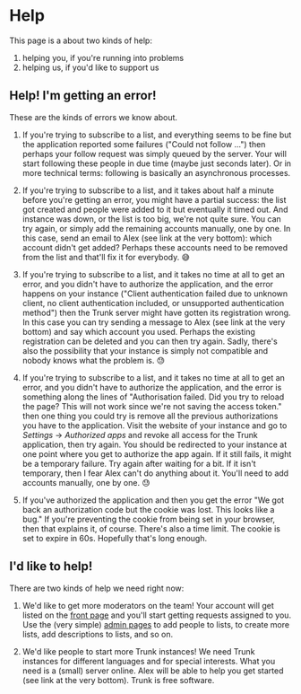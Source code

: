 # Help

This page is a about two kinds of help:

1. helping you, if you're running into problems
2. helping us, if you'd like to support us

## Help! I'm getting an error!

These are the kinds of errors we know about.

1. If you're trying to subscribe to a list, and everything seems to be fine but the application reported some failures ("Could not follow ...") then perhaps your follow request was simply queued by the server. Your will start following these people in due time (maybe just seconds later). Or in more technical terms: following is basically an asynchronous processes.

1. If you're trying to subscribe to a list, and it takes about half a minute before you're getting an error, you might have a partial success: the list got created and people were added to it but eventually it timed out. And instance was down, or the list is too big, we're not quite sure. You can try again, or simply add the remaining accounts manually, one by one. In this case, send an email to Alex (see link at the very bottom): which account didn't get added? Perhaps these accounts need to be removed from the list and that'll fix it for everybody. 😅

2. If you're trying to subscribe to a list, and it takes no time at all to get an error, and you didn't have to authorize the application, and the error happens on your instance ("Client authentication failed due to unknown client, no client authentication included, or unsupported authentication method") then the Trunk server might have gotten its registration wrong. In this case you can try sending a message to Alex (see link at the very bottom) and say which account you used. Perhaps the existing registration can be deleted and you can then try again. Sadly, there's also the possibility that your instance is simply not compatible and nobody knows what the problem is. 😓

3. If you're trying to subscribe to a list, and it takes no time at all to get an error, and you didn't have to authorize the application, and the error is something along the lines of "Authorisation failed. Did you try to reload the page? This will not work since we're not saving the access token." then one thing you could try is remove all the previous authorizations you have to the application. Visit the website of your instance and go to *Settings* → *Authorized apps* and revoke all access for the Trunk application, then try again. You should be redirected to your instance at one point where you get to authorize the app again. If it still fails, it might be a temporary failure. Try again after waiting for a bit. If it isn't temporary, then I fear Alex can't do anything about it. You'll need to add accounts manually, one by one. 😓

4. If you've authorized the application and then you get the error "We got back an authorization code but the cookie was lost. This looks like a bug." If you're preventing the cookie from being set in your browser, then that explains it, of course. There's also a time limit. The cookie is set to expire in 60s. Hopefully that's long enough.

## I'd like to help!

There are two kinds of help we need right now:

1. We'd like to get more moderators on the team! Your account will get listed on the [front page](https://communitywiki.org/trunk) and you'll start getting requests assigned to you. Use the (very simple) [admin pages](https://communitywiki.org/trunk/admin) to add people to lists, to create more lists, add descriptions to lists, and so on.

2. We'd like people to start more Trunk instances! We need Trunk instances for different languages and for special interests. What you need is a (small) server online. Alex will be able to help you get started (see link at the very bottom). Trunk is free software.
